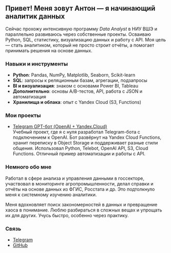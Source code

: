 ## Привет! Меня зовут Антон — я начинающий аналитик данных

Сейчас прохожу интенсивную программу *Data Analyst* в НИУ ВШЭ и параллельно развиваюсь через собственные проекты. Осваиваю Python, SQL, статистику, визуализацию данных и работу с API. Моя цель — стать аналитиком, который не просто строит отчёты, а помогает принимать решения на основе данных.

###  Навыки и инструменты

- **Python**: Pandas, NumPy, Matplotlib, Seaborn, Scikit-learn  
- **SQL**: запросы к реляционным базам, агрегации, подзапросы  
- **BI и визуализация**: знаком с основами Power BI, Tableau  
- **Дополнительно**: основы A/B-тестов, API, работа с JSON и автоматизация  
- **Хранилища и облака**: опыт с Yandex Cloud (S3, Functions)

###  Мои проекты

- [Telegram GPT-бот (OpenAI + Yandex.Cloud)](https://github.com/GuAntMsk/telegram_bot_api_gpt)  
  Учебный проект, где я с нуля разработал Telegram-бота с подключением к OpenAI. Бот развёрнут на Yandex Cloud Functions, хранит переписку в Object Storage и поддерживает разные стили общения. Использовал Python, Telebot, OpenAI API, S3, Cloud Functions. Отличный пример автоматизации и работы с API.



###  Немного обо мне

Работал в сфере анализа и управления данными в госсекторе, участвовал в мониторинге агропромышленности, делал справки и отчёты на основе данных из ФГИС, Росстата и др. Это подтолкнуло меня к системному изучению аналитики.

Меня вдохновляет поиск закономерностей в данных и превращение хаоса в понимание. Люблю разбираться в сложных вещах и упрощать их для других. Учусь быстро, особенно через практику.

###  Связь

- [Telegram](https://t.me/anton_gurskiy)  
- [GitHub](https://github.com/GuAntMsk)  



